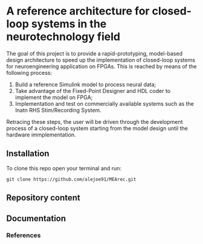 # A reference architecture for closed-loop systems in the neurotechnology field

The goal of this project is to provide a rapid-prototyping, model-based design architecture to speed up the implementation of closed-loop systems for neuroengineering application on FPGAs. This is reached by means of the following process:

1.	Build a reference Simulink model to process neural data;
2.	Take advantage of the Fixed-Point Designer and HDL coder to implement the model on FPGA;
3.	Implementation and test on commercially available systems such as the Inatn RHS Stim/Recording System.

Retracing these steps, the user will be driven through the development process of a closed-loop system starting from the model design until the hardware immplementation.


## Installation

To clone this repo open your terminal and run:

`git clone https://github.com/alejoe91/MEArec.git`


## Repository content


## Documentation


### References
